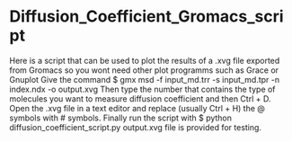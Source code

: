 # Diffusion_Coefficient_Gromacs_script
Here is a script that can be used to plot the results of a .xvg file exported from Gromacs so you wont need other plot programms such as Grace or Gnuplot
Give the command $ gmx msd -f input_md.trr -s input_md.tpr -n index.ndx -o output.xvg
Then type the number that contains the type of molecules you want to measure diffusion coefficient and then Ctrl + D.
Open the .xvg file in a text editor and replace (usually Ctrl + H) the @ symbols with # symbols.
Finally run the script with $ python diffusion_coefficient_script.py
output.xvg file is provided for testing.
